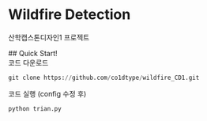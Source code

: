 # Wildfire Detection​
산학캡스톤디자인1 프로젝트 

​## Quick Start!  
코드 다운로드
```python
git clone https://github.com/co1dtype/wildfire_CD1.git
```
코드 실행 (config 수정 후)
```
python trian.py
```
